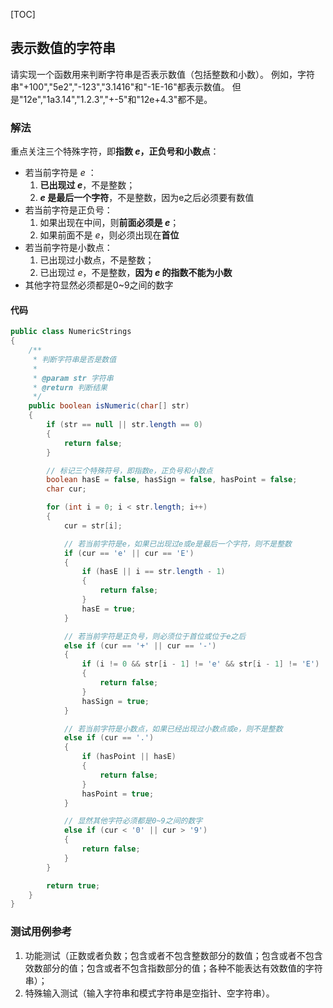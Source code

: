 [TOC]

## 表示数值的字符串

请实现一个函数用来判断字符串是否表示数值（包括整数和小数）。
例如，字符串"+100","5e2","-123","3.1416"和"-1E-16"都表示数值。
但是"12e","1a3.14","1.2.3","+-5"和"12e+4.3"都不是。

### 解法
重点关注三个特殊字符，即**指数 $e$，正负号和小数点**：
+ 若当前字符是 $e​$ ：
  1. **已出现过 $e​$**，不是整数；
  2. **$e$ 是最后一个字符**，不是整数，因为e之后必须要有数值
+ 若当前字符是正负号：
  1. 如果出现在中间，则**前面必须是 $e$**；
  2. 如果前面不是 $e​$，则必须出现在**首位**
+ 若当前字符是小数点：
  1. 已出现过小数点，不是整数；
  2. 已出现过 $e$，不是整数，**因为 $e$ 的指数不能为小数**
+ 其他字符显然必须都是0~9之间的数字


#### 代码
```java
public class NumericStrings
{
    /**
     * 判断字符串是否是数值
     *
     * @param str 字符串
     * @return 判断结果
     */
    public boolean isNumeric(char[] str)
    {
        if (str == null || str.length == 0)
        {
            return false;
        }

        // 标记三个特殊符号，即指数e，正负号和小数点
        boolean hasE = false, hasSign = false, hasPoint = false;
        char cur;

        for (int i = 0; i < str.length; i++)
        {
            cur = str[i];

            // 若当前字符是e，如果已出现过e或e是最后一个字符，则不是整数
            if (cur == 'e' || cur == 'E')
            {
                if (hasE || i == str.length - 1)
                {
                    return false;
                }
                hasE = true;
            }

            // 若当前字符是正负号，则必须位于首位或位于e之后
            else if (cur == '+' || cur == '-')
            {
                if (i != 0 && str[i - 1] != 'e' && str[i - 1] != 'E')
                {
                    return false;
                }
                hasSign = true;
            }

            // 若当前字符是小数点，如果已经出现过小数点或e，则不是整数
            else if (cur == '.')
            {
                if (hasPoint || hasE)
                {
                    return false;
                }
                hasPoint = true;
            }

            // 显然其他字符必须都是0~9之间的数字
            else if (cur < '0' || cur > '9')
            {
                return false;
            }
        }

        return true;
    }
}
```



### 测试用例参考
1. 功能测试（正数或者负数；包含或者不包含整数部分的数值；包含或者不包含效数部分的值；包含或者不包含指数部分的值；各种不能表达有效数值的字符串）；
2. 特殊输入测试（输入字符串和模式字符串是空指针、空字符串）。


